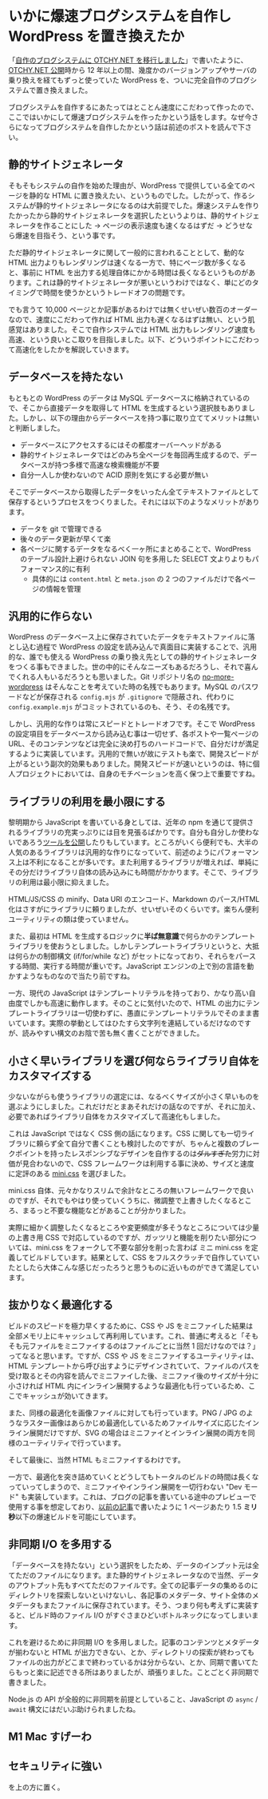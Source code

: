 # いかに爆速ブログシステムを自作し WordPress を置き換えたか

「[自作のブログシステムに OTCHY.NET を移行しました](/20210315/my-own-blog-system/)」で書いたように、[OTCHY.NET 公開](/20081223/otchy-net-published/)時から 12 年以上の間、幾度かのバージョンアップやサーバの乗り換えを経てもずっと使っていた WordPress を、ついに完全自作のブログシステムで置き換えました。

ブログシステムを自作するにあたってはとことん速度にこだわって作ったので、ここではいかにして爆速ブログシステムを作ったかという話をします。なぜ今さらになってブログシステムを自作したかという話は前述のポストを読んで下さい。

## 静的サイトジェネレータ

そもそもシステムの自作を始めた理由が、WordPress で提供している全てのページを静的な HTML に置き換えたい、というものでした。したがって、作るシステムが静的サイトジェネレータになるのは大前提でした。爆速システムを作りたかったから静的サイトジェネレータを選択したというよりは、静的サイトジェネレータを作ることにした → ページの表示速度も速くなるはずだ → どうせなら爆速を目指そう、という事です。

ただ静的サイトジェネレータに関して一般的に言われることとして、動的な HTML 出力よりもレンダリングは速くなる一方で、特にページ数が多くなると、事前に HTML を出力する処理自体にかかる時間は長くなるというものがあります。これは静的サイトジェネレータが悪いというわけではなく、単にどのタイミングで時間を使うかというトレードオフの問題です。

でも言うて 10,000 ページとか記事があるわけでは無くせいぜい数百のオーダーなので、速度にこだわって作れば HTML 出力も遅くなるはずは無い、という肌感覚はありました。そこで自作システムでは HTML 出力もレンダリング速度も高速、という良いとこ取りを目指しました。以下、どういうポイントにこだわって高速化をしたかを解説していきます。

## データベースを持たない

もともとの WordPress のデータは MySQL データベースに格納されているので、そこから直接データを取得して HTML を生成するという選択肢もありました。しかし、以下の理由からデータベースを持つ事に取り立ててメリットは無いと判断しました。

-   データベースにアクセスするにはその都度オーバーヘッドがある
-   静的サイトジェネレータではどのみち全ページを毎回再生成するので、データベースが持つ多様で高速な検索機能が不要
-   自分一人しか使わないので ACID 原則を気にする必要が無い

そこでデータベースから取得したデータをいったん全てテキストファイルとして保存するというプロセスをつくりました。それには以下のようなメリットがあります。

-   データを git で管理できる
-   後々のデータ更新が早くて楽
-   各ページに関するデータをなるべく一ヶ所にまとめることで、WordPress のテーブル設計上避けられない JOIN 句を多用した SELECT 文よりよりもパフォーマンス的に有利
    -   具体的には `content.html` と `meta.json` の 2 つのファイルだけで各ページの情報を管理

## 汎用的に作らない

WordPress のデータベース上に保存されていたデータをテキストファイルに落とし込む過程で WordPress の設定を読み込んで真面目に実装することで、汎用的な、誰でも使える WordPress の乗り換え先としての静的サイトジェネレータをつくる事もできました。世の中的にそんなニーズもあるだろうし、それで喜んでくれる人もいるだろうとも思いました。Git リポジトリ名の [no-more-wordpress](https://github.com/otchy210/no-more-wordpress) はそんなことを考えていた時の名残でもあります。MySQL のパスワードなどが保存される `config.mjs` が `.gitignore` で隠蔽され、代わりに `config.example.mjs` がコミットされているのも、そう、その名残です。

しかし、汎用的な作りは常にスピードとトレードオフです。そこで WordPress の設定項目をデータベースから読み込む事は一切せず、各ポストや一覧ページの URL、そのコンテンツなどは完全に決め打ちのハードコードで、自分だけが満足するように実装しています。汎用的で無いが故にテストも楽で、開発スピードが上がるという副次的効果もありました。開発スピードが速いというのは、特に個人プロジェクトにおいては、自身のモチベーションを高く保つ上で重要ですね。

## ライブラリの利用を最小限にする

黎明期から JavaScript を書いている身としては、近年の npm を通じて提供されるライブラリの充実っぷりには目を見張るばかりです。自分も自分しか使わないであろう[ツールを公開](https://www.npmjs.com/~otchy)したりもしています。ところがいくら便利でも、大半の人気のあるライブラリは汎用的な作りになっていて、前述のようにパフォーマンス上は不利になることが多いです。また利用するライブラリが増えれば、単純にその分だけライブラリ自体の読み込みにも時間がかかります。そこで、ライブラリの利用は最小限に抑えました。

HTML/JS/CSS の minify、Data URI のエンコード、Markdown のパース/HTML 化はさすがにライブラリに頼りましたが、せいぜいそのくらいです。楽ちん便利ユーティリティの類は使っていません。

また、最初は HTML を生成するロジックに**半ば無意識**で何らかのテンプレートライブラリを使おうとしました。しかしテンプレートライブラリというと、大抵は何らかの制御構文 (if/for/while など) がセットになっており、それらをパースする時間、実行する時間が重いです。JavaScript エンジンの上で別の言語を動かすようなものなので当たり前ですね。

一方、現代の JavaScript はテンプレートリテラルを持っており、かなり高い自由度でしかも高速に動作します。そのことに気付いたので、HTML の出力にテンプレートライブラリは一切使わずに、愚直にテンプレートリテラルでそのまま書いています。実際の挙動としてはひたすら文字列を連結しているだけなのですが、読みやすい構文のお陰で苦も無く書くことができました。

## 小さく早いライブラリを選び何ならライブラリ自体をカスタマイズする

少ないながらも使うライブラリの選定には、なるべくサイズが小さく早いものを選ぶようにしました。これだけだとまあそれだけの話なのですが、それに加え、必要であればライブラリ自体をカスタマイズして高速化もしました。

これは JavaScript ではなく CSS 側の話になります。CSS に関しても一切ライブラリに頼らず全て自分で書くことも検討したのですが、ちゃんと複数のブレークポイントを持ったレスポンシブなデザインを自作するのは~~ダルすぎた~~労力に対価が見合わないので、CSS フレームワークは利用する事に決め、サイズと速度に定評のある [mini.css](https://minicss.org/) を選びました。

mini.css 自体、元々かなりスリムで余計なところの無いフレームワークで良いのですが、それでもやはり使っていくうちに、微調整で上書きしたくなるところ、まるっと不要な機能などがあることが分かりました。

実際に細かく調整したくなるところや変更頻度が多そうなところについては少量の上書き用 CSS で対応しているのですが、ガッツリと機能を削りたい部分については、mini.css をフォークして不要な部分を削った言わば ミニ mini.css を定義してビルドしています。結果として、CSS をフルスクラッチで自作していていたとしたら大体こんな感じだったろうと思うものに近いものができて満足しています。

## 抜かりなく最適化する

ビルドのスピードを極力早くするために、CSS や JS をミニファイした結果は全部メモリ上にキャッシュして再利用しています。これ、普通に考えると「そもそも元ファイルをミニファイするのはファイルごとに当然 1 回だけなのでは？」ってなると思います。ですが、CSS や JS をミニファイするユーティリティは、HTML テンプレートから呼び出すようにデザインされていて、ファイルのパスを受け取るとその内容を読んでミニファイした後、ミニファイ後のサイズが十分に小さければ HTML 内にインライン展開するような最適化も行っているため、ここでキャッシュが効いてきます。

また、同様の最適化を画像ファイルに対しても行っています。PNG / JPG のようなラスター画像はあらかじめ最適化しているためファイルサイズに応じたインライン展開だけですが、SVG の場合はミニファイとインライン展開の両方を同様のユーティリティで行っています。

そして最後に、当然 HTML もミニファイするわけです。

一方で、最適化を突き詰めていくとどうしてもトータルのビルドの時間は長くなっていってしまうので、ミニファイやインライン展開を一切行わない "Dev モード" も実装しています。これは、ブログの記事を書いている途中のプレビューで使用する事を想定しており、[以前の記事](/20210315/my-own-blog-system/)で書いたように 1 ページあたり 1.5 **ミリ秒**以下の爆速ビルドを可能にしています。

## 非同期 I/O を多用する

「データベースを持たない」という選択をしたため、データのインプット元は全てただのファイルになります。また静的サイトジェネレータなので当然、データのアウトプット先もすべてただのファイルです。全ての記事データの集めるのにディレクトリを探索しないといけないし、各記事のメタデータ、サイト全体のメタデータもまたファイルに保存されています。そう、つまり何も考えずに実装すると、ビルド時のファイル I/O がすぐさまひどいボトルネックになってしまいます。

これを避けるために非同期 I/O を多用しました。記事のコンテンツとメタデータが揃わないと HTML が出力できない、とか、ディレクトリの探索が終わってもファイルの出力がどこまで終わっているかは分からない、とか、同期で書いてたらもっと楽に記述できる所はありましたが、頑張りました。ことごとく非同期で書きました。

Node.js の API が全般的に非同期を前提としていること、JavaScript の `async` / `await` 構文にはだいぶ助けられましたね。

## M1 Mac すげーわ

## セキュリティに強い

を上の方に置く。
